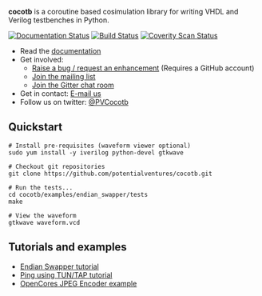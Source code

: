 **cocotb** is a coroutine based cosimulation library for writing VHDL and Verilog testbenches in Python.

[![Documentation Status](https://readthedocs.org/projects/cocotb/badge/?version=latest)](http://cocotb.readthedocs.org/en/latest/)
[![Build Status](https://travis-ci.org/potentialventures/cocotb.svg?branch=master)](https://travis-ci.org/potentialventures/cocotb)
[![Coverity Scan Status](https://scan.coverity.com/projects/6110/badge.svg)](https://scan.coverity.com/projects/cocotb)

* Read the [documentation](http://cocotb.readthedocs.org)
* Get involved:
  * [Raise a bug / request an enhancement](https://github.com/potentialventures/cocotb/issues/new) (Requires a GitHub account)
  * [Join the mailing list](https://lists.librecores.org/listinfo/cocotb)
  * [Join the Gitter chat room](https://gitter.im/cocotb)
* Get in contact: [E-mail us](mailto:cocotb@potentialventures.com)
* Follow us on twitter: [@PVCocotb](https://twitter.com/PVCocotb)

## Quickstart

    # Install pre-requisites (waveform viewer optional)
    sudo yum install -y iverilog python-devel gtkwave
    
    # Checkout git repositories
    git clone https://github.com/potentialventures/cocotb.git
    
    # Run the tests...
    cd cocotb/examples/endian_swapper/tests
    make
    
    # View the waveform
    gtkwave waveform.vcd


## Tutorials and examples

* [Endian Swapper tutorial](https://cocotb.readthedocs.org/en/latest/endian_swapper.html)
* [Ping using TUN/TAP tutorial](https://cocotb.readthedocs.org/en/latest/ping_tun_tap.html)
* [OpenCores JPEG Encoder example](https://github.com/chiggs/oc_jpegencode/)
